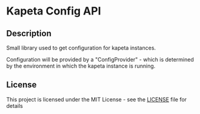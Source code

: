 # Kapeta Config API

## Description

Small library used to get configuration for kapeta instances.

Configuration will be provided by a "ConfigProvider" - which is determined by the environment in which the kapeta instance is running.

## License

This project is licensed under the MIT License - see the [LICENSE](LICENSE) file for details
